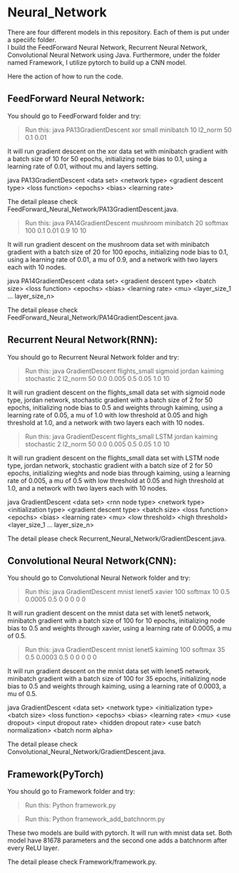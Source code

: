 # Neural_Network
There are four different models in this repository. Each of them is put under a speciifc folder.  
I build the FeedForward Neural Network, Recurrent Neural Network, Convolutional Neural Network using Java.
Furthermore, under the folder named Framework, I utilize pytorch to build up a CNN model.  

Here the action of how to run the code.  

## FeedForward Neural Network:

You should go to FeedForward folder and try:  
>Run this: java PA13GradientDescent xor small minibatch 10 l2_norm 50 0.1 0.01  

It will run gradient descent on the xor data set with minibatch gradient with a batch size of 10 for 50 epochs, initializing node bias to 0.1, using a learning rate of 0.01, without mu and layers setting.  

java PA13GradientDescent \<data set> \<network type> \<gradient descent type> \<loss function> \<epochs> \<bias> \<learning rate>  

The detail please check FeedForward_Neural_Network/PA13GradientDescent.java.  

>Run this: java PA14GradientDescent mushroom minibatch 20 softmax 100 0.1 0.01 0.9 10 10  

It will run gradient descent on the mushroom data set with minibatch gradient with a batch size of 20 for 100 epochs, initializing node bias to 0.1, using a learning rate of 0.01, a mu of 0.9, and a network with two layers each with 10 nodes.  

java PA14GradientDescent \<data set> \<gradient descent type> \<batch size> \<loss function> \<epochs> \<bias> \<learning rate> \<mu> \<layer_size_1 ... layer_size_n>  

The detail please check FeedForward_Neural_Network/PA14GradientDescent.java.    



## Recurrent Neural Network(RNN):  

You should go to Recurrent Neural Network folder and try:  

>Run this: java GradientDescent flights_small sigmoid jordan kaiming stochastic 2 l2_norm 50 0.0 0.005 0.5 0.05 1.0 10  

It will run gradient descent on the flights_small data set with sigmoid node type, jordan network, stochastic gradient with a batch size of 2 for 50 epochs, initializing node bias to 0.5 and weights through kaiming, using a learning rate of 0.05, a mu of 1.0 with low threshold at 0.05 and high threshold at 1.0, and a network with two layers each with 10 nodes.  

>Run this: java GradientDescent flights_small LSTM jordan kaiming stochastic 2 l2_norm 50 0.0 0.005 0.5 0.05 1.0 10  

It will run gradient descent on the flights_small data set with LSTM node type, jordan network, stochastic gradient with a batch size of 2 for 50 epochs, initializing wieghts and node bias   through kaiming, using a learning rate of 0.005, a mu of 0.5 with low threshold at 0.05 and high threshold at 1.0, and a network with two layers each with 10 nodes.  

java GradientDescent \<data set> \<rnn node type> \<network type> \<initialization type> \<gradient descent type> \<batch size> \<loss function> \<epochs> \<bias> \<learning rate> \<mu> \<low threshold> \<high threshold> \<layer_size_1 ... layer_size_n>  

The detail please check Recurrent_Neural_Network/GradientDescent.java.   



## Convolutional Neural Network(CNN):

You should go to Convolutional Neural Network folder and try:

>Run this: java GradientDescent mnist lenet5 xavier 100 softmax 10 0.5 0.0005 0.5 0 0 0 0 0  

It will run gradient descent on the mnist data set with lenet5 network, minibatch gradient with a batch size of 100 for 10 epochs, initializing node bias to 0.5 and weights through xavier, using a learning rate of 0.0005, a mu of 0.5.

>Run this: java GradientDescent mnist lenet5 kaiming 100 softmax 35 0.5 0.0003 0.5 0 0 0 0 0

It will run gradient descent on the mnist data set with lenet5 network, minibatch gradient with a batch size of 100 for 35 epochs, initializing node bias to 0.5 and weights through kaiming, using a learning rate of 0.0003, a mu of 0.5.

java GradientDescent \<data set> \<network type> \<initialization type> \<batch size> \<loss function> \<epochs> \<bias> \<learning rate> \<mu> \<use dropout> \<input dropout rate> \<hidden dropout rate> \<use batch normalization> \<batch norm alpha>  

The detail please check Convolutional_Neural_Network/GradientDescent.java.  


## Framework(PyTorch)
You should go to Framework folder and try:  

>Run this: Python framework.py  

>Run this: Python framework_add_batchnorm.py  

These two models are build with pytorch. It will run with mnist data set. Both model have 81678 parameters and the second one adds a batchnorm after every ReLU layer.

The detail please check Framework/framework.py. 